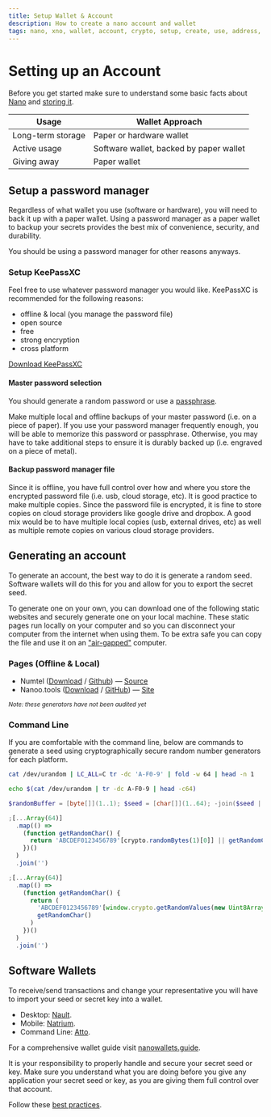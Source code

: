 ```yaml
---
title: Setup Wallet & Account
description: How to create a nano account and wallet
tags: nano, xno, wallet, account, crypto, setup, create, use, address, seed, secure, instructions
---
```


# Setting up an Account

Before you get started make sure to understand some basic facts about [Nano](/getting-started-users/basics) and [storing it](/getting-started-users/storing/basics).

| Usage             | Wallet Approach                         |
| ----------------- | --------------------------------------- |
| Long-term storage | Paper or hardware wallet                |
| Active usage      | Software wallet, backed by paper wallet |
| Giving away       | Paper wallet                            |

## Setup a password manager

Regardless of what wallet you use (software or hardware), you will need to back it up with a paper wallet. Using a password manager as a paper wallet to backup your secrets provides the best mix of convenience, security, and durability.

You should be using a password manager for other reasons anyways.

### Setup KeePassXC

Feel free to use whatever password manager you would like. KeePassXC is recommended for the following reasons:

- offline & local (you manage the password file)
- open source
- free
- strong encryption
- cross platform

<a href="https://keepassxc.org/" target="_blank">Download KeePassXC</a>

#### Master password selection

You should generate a random password or use a <a href="https://www.useapassphrase.com/" target="_blank">passphrase</a>.

Make multiple local and offline backups of your master password (i.e. on a piece of paper). If you use your password manager frequently enough, you will be able to memorize this password or passphrase. Otherwise, you may have to take additional steps to ensure it is durably backed up (i.e. engraved on a piece of metal).

#### Backup password manager file

Since it is offline, you have full control over how and where you store the encrypted password file (i.e. usb, cloud storage, etc). It is good practice to make multiple copies. Since the password file is encrypted, it is fine to store copies on cloud storage providers like google drive and dropbox. A good mix would be to have multiple local copies (usb, external drives, etc) as well as multiple remote copies on various cloud storage providers.

## Generating an account

To generate an account, the best way to do it is generate a random seed. Software wallets will do this for you and allow for you to export the secret seed.

To generate one on your own, you can download one of the following static websites and securely generate one on your local machine. These static pages run locally on your computer and so you can disconnect your computer from the internet when using them. To be extra safe you can copy the file and use it on an <a href="https://en.wikipedia.org/wiki/Air_gap_(networking)" target="_blank">"air-gapped"</a> computer.

### Pages (Offline & Local)

- Numtel (<a href="/static/numtel-account-generator.html" download>Download</a> / <a href="https://raw.githubusercontent.com/mistakia/nano-community/main/static/numtel-account-generator.html" target="_blank">Github</a>) — <a href="https://github.com/numtel/rai-paper-wallet/" target="_blank">Source</a>
- Nanoo.tools (<a href="/static/nanoo-tools-account-generator.html" download>Download</a> / <a href="https://raw.githubusercontent.com/mistakia/nano-community/main/static/nanoo-tools-account-generator.html" target="_blank">GitHub</a>) — <a href="https://nanoo.tools/light-paperwallets" target="_blank">Site</a>

<small>_Note: these generators have not been audited yet_</small>

### Command Line

If you are comfortable with the command line, below are commands to generate a seed using cryptographically secure random number generators for each platform.

```bash [g1:Mac OSX]
cat /dev/urandom | LC_ALL=C tr -dc 'A-F0-9' | fold -w 64 | head -n 1
```

```bash [g1:Linux]
echo $(cat /dev/urandom | tr -dc A-F0-9 | head -c64)
```

```powershell [g1:Windows]
$randomBuffer = [byte[]](1..1); $seed = [char[]](1..64); -join($seed | foreach { Do {(new-object Security.Cryptography.RNGCryptoServiceProvider).GetBytes($randomBuffer); $randomChar = [char[]]([char]'A'..[char]'F' + [char]'0'..[char]'9')[$randomBuffer[0]]} While ($randomChar -eq $null); $randomChar })
```

```js [g1:Nodejs]
;[...Array(64)]
  .map(() =>
    (function getRandomChar() {
      return 'ABCDEF0123456789'[crypto.randomBytes(1)[0]] || getRandomChar()
    })()
  )
  .join('')
```

```js [g1:Web]
;[...Array(64)]
  .map(() =>
    (function getRandomChar() {
      return (
        'ABCDEF0123456789'[window.crypto.getRandomValues(new Uint8Array(1))] ||
        getRandomChar()
      )
    })()
  )
  .join('')
```

## Software Wallets

To receive/send transactions and change your representative you will have to import your seed or secret key into a wallet.

- Desktop: <a href="https://github.com/Nault/Nault" target="_blank">Nault</a>.
- Mobile: <a href="https://natrium.io/" target="_blank">Natrium</a>.
- Command Line: <a href="https://github.com/codesoap/atto" target="_blank">Atto</a>.

For a comprehensive wallet guide visit <a href="https://nanowallets.guide/" target="_blank">nanowallets.guide</a>.

It is your responsibility to properly handle and secure your secret seed or key. Make sure you understand what you are doing before you give any application your secret seed or key, as you are giving them full control over that account.

Follow these [best practices](/getting-started-users/best-practices).
